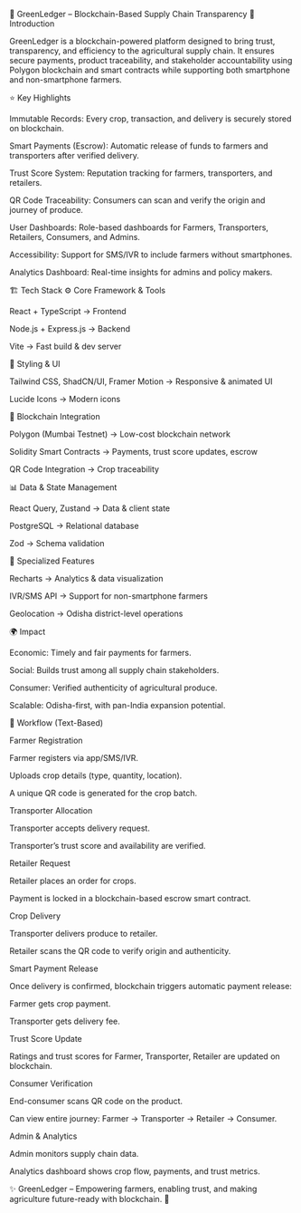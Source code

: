 🌱 GreenLedger – Blockchain-Based Supply Chain Transparency
📌 Introduction

GreenLedger is a blockchain-powered platform designed to bring trust, transparency, and efficiency to the agricultural supply chain.
It ensures secure payments, product traceability, and stakeholder accountability using Polygon blockchain and smart contracts while supporting both smartphone and non-smartphone farmers.

⭐ Key Highlights

Immutable Records: Every crop, transaction, and delivery is securely stored on blockchain.

Smart Payments (Escrow): Automatic release of funds to farmers and transporters after verified delivery.

Trust Score System: Reputation tracking for farmers, transporters, and retailers.

QR Code Traceability: Consumers can scan and verify the origin and journey of produce.

User Dashboards: Role-based dashboards for Farmers, Transporters, Retailers, Consumers, and Admins.

Accessibility: Support for SMS/IVR to include farmers without smartphones.

Analytics Dashboard: Real-time insights for admins and policy makers.

🏗️ Tech Stack
⚙️ Core Framework & Tools

React + TypeScript → Frontend

Node.js + Express.js → Backend

Vite → Fast build & dev server

🎨 Styling & UI

Tailwind CSS, ShadCN/UI, Framer Motion → Responsive & animated UI

Lucide Icons → Modern icons

🔗 Blockchain Integration

Polygon (Mumbai Testnet) → Low-cost blockchain network

Solidity Smart Contracts → Payments, trust score updates, escrow

QR Code Integration → Crop traceability

📊 Data & State Management

React Query, Zustand → Data & client state

PostgreSQL → Relational database

Zod → Schema validation

📡 Specialized Features

Recharts → Analytics & data visualization

IVR/SMS API → Support for non-smartphone farmers

Geolocation → Odisha district-level operations

🌍 Impact

Economic: Timely and fair payments for farmers.

Social: Builds trust among all supply chain stakeholders.

Consumer: Verified authenticity of agricultural produce.

Scalable: Odisha-first, with pan-India expansion potential.

🔄 Workflow (Text-Based)

Farmer Registration

Farmer registers via app/SMS/IVR.

Uploads crop details (type, quantity, location).

A unique QR code is generated for the crop batch.

Transporter Allocation

Transporter accepts delivery request.

Transporter’s trust score and availability are verified.

Retailer Request

Retailer places an order for crops.

Payment is locked in a blockchain-based escrow smart contract.

Crop Delivery

Transporter delivers produce to retailer.

Retailer scans the QR code to verify origin and authenticity.

Smart Payment Release

Once delivery is confirmed, blockchain triggers automatic payment release:

Farmer gets crop payment.

Transporter gets delivery fee.

Trust Score Update

Ratings and trust scores for Farmer, Transporter, Retailer are updated on blockchain.

Consumer Verification

End-consumer scans QR code on the product.

Can view entire journey: Farmer → Transporter → Retailer → Consumer.

Admin & Analytics

Admin monitors supply chain data.

Analytics dashboard shows crop flow, payments, and trust metrics.

✨ GreenLedger – Empowering farmers, enabling trust, and making agriculture future-ready with blockchain. 🌱